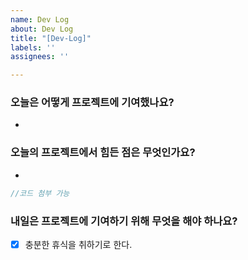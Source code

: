 ```yaml
---
name: Dev Log
about: Dev Log
title: "[Dev-Log]"
labels: ''
assignees: ''

---
```


### 오늘은 어떻게 프로젝트에 기여했나요?
- 

### 오늘의 프로젝트에서 힘든 점은 무엇인가요?
- 
```js
//코드 첨부 가능
```

### 내일은 프로젝트에 기여하기 위해 무엇을 해야 하나요?
- [x] 충분한 휴식을 취하기로 한다.

